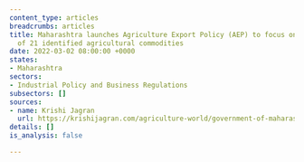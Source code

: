 ```yaml
---
content_type: articles
breadcrumbs: articles
title: Maharashtra launches Agriculture Export Policy (AEP) to focus on the export
  of 21 identified agricultural commodities
date: 2022-03-02 08:00:00 +0000
states:
- Maharashtra
sectors:
- Industrial Policy and Business Regulations
subsectors: []
sources:
- name: Krishi Jagran
  url: https://krishijagran.com/agriculture-world/government-of-maharashtra-launches-its-own-agriculture-export-policy/
details: []
is_analysis: false

---
```

